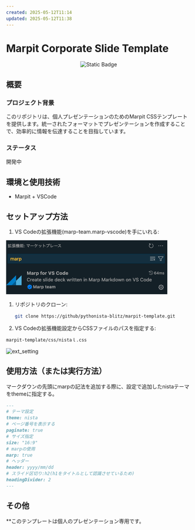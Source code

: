 ```yaml
---
created: 2025-05-12T11:14
updated: 2025-05-12T11:38
---
```

# Marpit Corporate Slide Template

<div align="center">
<img alt="Static Badge" src="https://img.shields.io/badge/-markdown-000000.svg?style=flat&logo=markdown&logoColor=black&labelColor=white">

</div>

## 概要

### プロジェクト背景

このリポジトリは、個人プレゼンテーションのためのMarpit CSSテンプレートを提供します。統一されたフォーマットでプレゼンテーションを作成することで、効率的に情報を伝達することを目指しています。


### ステータス

開発中

## 環境と使用技術

- Marpit + VSCode

## セットアップ方法

1. VS Codeの拡張機能(marp-team.marp-vscode)を手にいれる:

![vscode_ext](./images/vscode_ext.png)

1. リポジトリのクローン:

    ```bash
    git clone https://github/pythonista-blitz/marpit-template.git
    ```

1. VS Codeの拡張機能設定からCSSファイルのパスを指定する:

```bash
marpit-template/css/nistaｌ.css
```

![ext_setting](./demo/vscode_setting.png)

## 使用方法（または実行方法）

マークダウンの先頭にmarpの記法を追加する際に、設定で追加したnistaテーマをthemeに指定する。

```markdown
---
# テーマ設定
theme: nista
# ページ番号を表示する
paginate: true
# サイズ指定
size: "16:9"
# marpの使用
marp: true
# ヘッダー
header: yyyy/mm/dd
# スライド区切り:h2(h1をタイトルとして認識させているため)
headingDivider: 2
---
```

## その他

**このテンプレートは個人のプレゼンテーション専用です。
